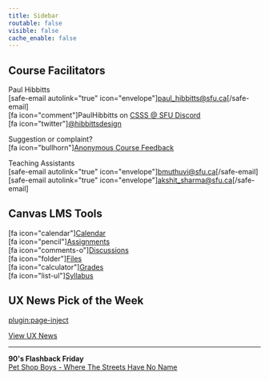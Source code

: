 ```yaml
---
title: Sidebar
routable: false
visible: false
cache_enable: false
---
```


## Course Facilitators
Paul Hibbitts  
[safe-email autolink="true" icon="envelope"]paul_hibbitts@sfu.ca[/safe-email]  
[fa icon="comment"]PaulHibbitts on [CSSS @ SFU Discord](https://t.co/GZQUc6iVjS)  
[fa icon="twitter"][@hibbittsdesign](https://twitter.com/hibbittsdesign)  

Suggestion or complaint?  
[fa icon="bullhorn"][Anonymous Course Feedback](https://www.surveymonkey.ca/r/2PL5WWJ)  

Teaching Assistants  
[safe-email autolink="true" icon="envelope"]bmuthuvi@sfu.ca[/safe-email]  
[safe-email autolink="true" icon="envelope"]akshit_sharma@sfu.ca[/safe-email]  

## Canvas LMS Tools
[fa icon="calendar"][Calendar](https://canvas.sfu.ca/calendar)  
[fa icon="pencil"][Assignments](https://canvas.sfu.ca/courses/56304/assignments)  
[fa icon="comments-o"][Discussions](https://canvas.sfu.ca/courses/56304/discussion_topics)   
[fa icon="folder"][Files](https://canvas.sfu.ca/courses/56304/files)   
[fa icon="calculator"][Grades](https://canvas.sfu.ca/courses/56304/gradebook)  
[fa icon="list-ul"][Syllabus](https://canvas.sfu.ca/courses/56304/assignments/syllabus)  

## UX News Pick of the Week
[plugin:page-inject](../ux-news-pick-of-the-week)

[View UX News](../ux-news)  

<hr>

**90's Flashback Friday**  
[Pet Shop Boys - Where The Streets Have No Name](https://www.youtube.com/watch?v=Jt2j79pca7c)
